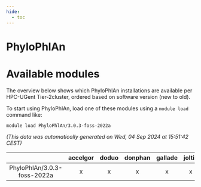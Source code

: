```yaml
---
hide:
  - toc
---
```


PhyloPhlAn
==========

# Available modules


The overview below shows which PhyloPhlAn installations are available per HPC-UGent Tier-2cluster, ordered based on software version (new to old).

To start using PhyloPhlAn, load one of these modules using a `module load` command like:

```shell
module load PhyloPhlAn/3.0.3-foss-2022a
```

*(This data was automatically generated on Wed, 04 Sep 2024 at 15:51:42 CEST)*  

| |accelgor|doduo|donphan|gallade|joltik|shinx|skitty|
| :---: | :---: | :---: | :---: | :---: | :---: | :---: | :---: |
|PhyloPhlAn/3.0.3-foss-2022a|x|x|x|x|x|-|x|
